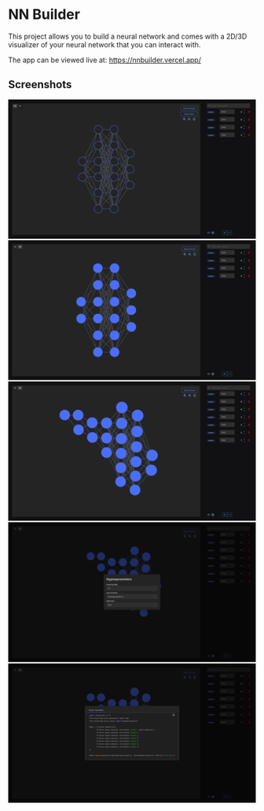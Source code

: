 # NN Builder

This project allows you to build a neural network and comes with a 2D/3D visualizer of your neural network that you can interact with.

The app can be viewed live at: https://nnbuilder.vercel.app/

## Screenshots
![2D](./screenshots/2d.png)
![2D](./screenshots/3d.png)
![2D](./screenshots/3d_orbit.png)
![2D](./screenshots/hyperparameters.png)
![2D](./screenshots/generate_code.png)